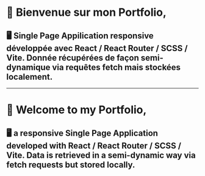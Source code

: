 
# 👋 Bienvenue sur mon Portfolio,


<h2> 🖥️ Single Page Appilication responsive développée avec React / React Router / SCSS / Vite. Donnée récupérées de façon semi-dynamique via requêtes fetch mais stockées localement. </h2>


------------------------------------------------

# 👋 Welcome to my Portfolio,

<h2> 🖥️ a responsive Single Page Application developed with React / React Router / SCSS / Vite. Data is retrieved in a semi-dynamic way via fetch requests but stored locally. </h2>